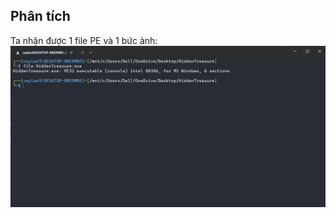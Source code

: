 ## Phân tích
Ta nhận được 1 file PE và 1 bức ảnh:
<img src= https://github.com/dxisdh/RE/blob/main/RE-week1/crackme_1/2.png>

